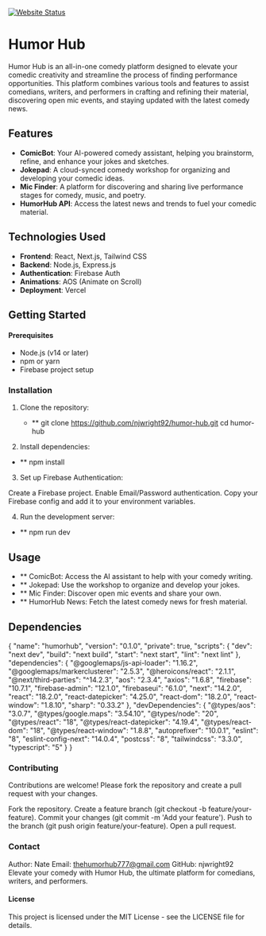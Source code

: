 [![Website Status](https://img.shields.io/website-up-down-green-red/http/shields.io.svg)](https://thehumorhub.com/)

# Humor Hub

Humor Hub is an all-in-one comedy platform designed to elevate your comedic creativity and streamline the process of finding performance opportunities. This platform combines various tools and features to assist comedians, writers, and performers in crafting and refining their material, discovering open mic events, and staying updated with the latest comedy news.

## Features

- **ComicBot**: Your AI-powered comedy assistant, helping you brainstorm, refine, and enhance your jokes and sketches.
- **Jokepad**: A cloud-synced comedy workshop for organizing and developing your comedic ideas.
- **Mic Finder**: A platform for discovering and sharing live performance stages for comedy, music, and poetry.
- **HumorHub API**: Access the latest news and trends to fuel your comedic material.

## Technologies Used

- **Frontend**: React, Next.js, Tailwind CSS
- **Backend**: Node.js, Express.js
- **Authentication**: Firebase Auth
- **Animations**: AOS (Animate on Scroll)
- **Deployment**: Vercel

## Getting Started

#### Prerequisites

- Node.js (v14 or later)
- npm or yarn
- Firebase project setup

### Installation

1. Clone the repository:

   - \*\* git clone https://github.com/njwright92/humor-hub.git
     cd humor-hub

2. Install dependencies:

- \*\* npm install

3.  Set up Firebase Authentication:

Create a Firebase project.
Enable Email/Password authentication.
Copy your Firebase config and add it to your environment variables.

4. Run the development server:

- \*\* npm run dev

## Usage

- \*\* ComicBot: Access the AI assistant to help with your comedy writing.
- \*\* Jokepad: Use the workshop to organize and develop your jokes.
- \*\* Mic Finder: Discover open mic events and share your own.
- \*\* HumorHub News: Fetch the latest comedy news for fresh material.

## Dependencies

{
"name": "humorhub",
"version": "0.1.0",
"private": true,
"scripts": {
"dev": "next dev",
"build": "next build",
"start": "next start",
"lint": "next lint"
},
"dependencies": {
"@googlemaps/js-api-loader": "1.16.2",
"@googlemaps/markerclusterer": "2.5.3",
"@heroicons/react": "2.1.1",
"@next/third-parties": "^14.2.3",
"aos": "2.3.4",
"axios": "1.6.8",
"firebase": "10.7.1",
"firebase-admin": "12.1.0",
"firebaseui": "6.1.0",
"next": "14.2.0",
"react": "18.2.0",
"react-datepicker": "4.25.0",
"react-dom": "18.2.0",
"react-window": "1.8.10",
"sharp": "0.33.2"
},
"devDependencies": {
"@types/aos": "3.0.7",
"@types/google.maps": "3.54.10",
"@types/node": "20",
"@types/react": "18",
"@types/react-datepicker": "4.19.4",
"@types/react-dom": "18",
"@types/react-window": "1.8.8",
"autoprefixer": "10.0.1",
"eslint": "8",
"eslint-config-next": "14.0.4",
"postcss": "8",
"tailwindcss": "3.3.0",
"typescript": "5"
}
}

### Contributing

Contributions are welcome! Please fork the repository and create a pull request with your changes.

Fork the repository.
Create a feature branch (git checkout -b feature/your-feature).
Commit your changes (git commit -m 'Add your feature').
Push to the branch (git push origin feature/your-feature).
Open a pull request.

### Contact

Author: Nate
Email: thehumorhub777@gmail.com
GitHub: njwright92
Elevate your comedy with Humor Hub, the ultimate platform for comedians, writers, and performers.

#### License

This project is licensed under the MIT License - see the LICENSE file for details.
